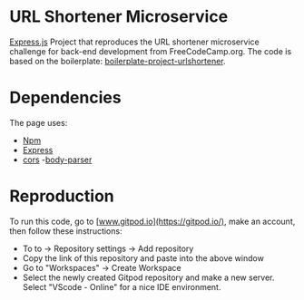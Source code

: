 # URL Shortener Microservice 

[Express.js](https://expressjs.com/) Project that reproduces the URL shortener microservice challenge for back-end development from FreeCodeCamp.org. The code is based on the boilerplate: [boilerplate-project-urlshortener](https://github.com/freeCodeCamp/boilerplate-project-urlshortener/).

# Dependencies
The page uses:

- [Npm](https://www.npmjs.com/)
- [Express](https://expressjs.com/)
- [cors](https://www.npmjs.com/package/cors)
-[body-parser](https://www.npmjs.com/package/body-parser)

# Reproduction
To run this code, go to [www.gitpod.io](https://gitpod.io/), make an account, then follow these instructions:

- To to <Username> -> Repository settings -> Add repository
- Copy the link of this repository and paste into the above window
- Go to "Workspaces" -> Create Workspace
- Select the newly created Gitpod repository and make a new server. Select "VScode - Online" for a nice IDE environment. 
